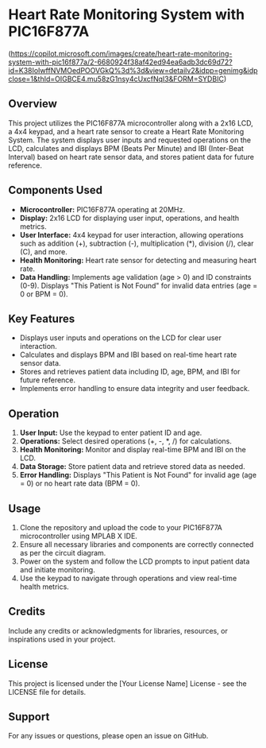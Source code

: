 # Heart Rate Monitoring System with PIC16F877A

(https://copilot.microsoft.com/images/create/heart-rate-monitoring-system-with-pic16f877a/2-6680924f38af42ed94ea6adb3dc69d72?id=K38IoIwffNVMOedPOOVGkQ%3d%3d&view=detailv2&idpp=genimg&idpclose=1&thId=OIGBCE4.mu58zG1nsy4cUxcfNqI3&FORM=SYDBIC)

## Overview
This project utilizes the PIC16F877A microcontroller along with a 2x16 LCD, a 4x4 keypad, and a heart rate sensor to create a Heart Rate Monitoring System. The system displays user inputs and requested operations on the LCD, calculates and displays BPM (Beats Per Minute) and IBI (Inter-Beat Interval) based on heart rate sensor data, and stores patient data for future reference.

## Components Used
- **Microcontroller:** PIC16F877A operating at 20MHz.
- **Display:** 2x16 LCD for displaying user input, operations, and health metrics.
- **User Interface:** 4x4 keypad for user interaction, allowing operations such as addition (+), subtraction (-), multiplication (*), division (/), clear (C), and more.
- **Health Monitoring:** Heart rate sensor for detecting and measuring heart rate.
- **Data Handling:** Implements age validation (age > 0) and ID constraints (0-9). Displays "This Patient is Not Found" for invalid data entries (age = 0 or BPM = 0).

## Key Features
- Displays user inputs and operations on the LCD for clear user interaction.
- Calculates and displays BPM and IBI based on real-time heart rate sensor data.
- Stores and retrieves patient data including ID, age, BPM, and IBI for future reference.
- Implements error handling to ensure data integrity and user feedback.

## Operation
1. **User Input:** Use the keypad to enter patient ID and age.
2. **Operations:** Select desired operations (+, -, *, /) for calculations.
3. **Health Monitoring:** Monitor and display real-time BPM and IBI on the LCD.
4. **Data Storage:** Store patient data and retrieve stored data as needed.
5. **Error Handling:** Displays "This Patient is Not Found" for invalid age (age = 0) or no heart rate data (BPM = 0).

## Usage
1. Clone the repository and upload the code to your PIC16F877A microcontroller using MPLAB X IDE.
2. Ensure all necessary libraries and components are correctly connected as per the circuit diagram.
3. Power on the system and follow the LCD prompts to input patient data and initiate monitoring.
4. Use the keypad to navigate through operations and view real-time health metrics.

## Credits
Include any credits or acknowledgments for libraries, resources, or inspirations used in your project.

## License
This project is licensed under the [Your License Name] License - see the LICENSE file for details.

## Support
For any issues or questions, please open an issue on GitHub.

